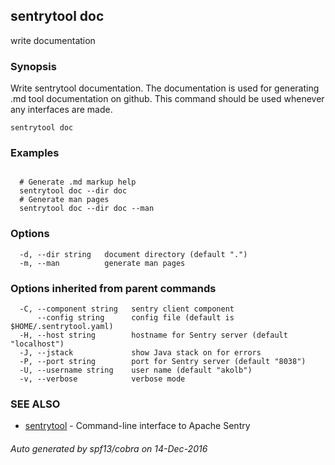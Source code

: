 ## sentrytool doc

write documentation

### Synopsis


Write sentrytool documentation.
The documentation is used for generating .md tool documentation on github.
This command should be used whenever any interfaces are made.


```
sentrytool doc
```

### Examples

```

  # Generate .md markup help
  sentrytool doc --dir doc
  # Generate man pages
  sentrytool doc --dir doc --man

```

### Options

```
  -d, --dir string   document directory (default ".")
  -m, --man          generate man pages
```

### Options inherited from parent commands

```
  -C, --component string   sentry client component
      --config string      config file (default is $HOME/.sentrytool.yaml)
  -H, --host string        hostname for Sentry server (default "localhost")
  -J, --jstack             show Java stack on for errors
  -P, --port string        port for Sentry server (default "8038")
  -U, --username string    user name (default "akolb")
  -v, --verbose            verbose mode
```

### SEE ALSO
* [sentrytool](sentrytool.md)	 - Command-line interface to Apache Sentry

###### Auto generated by spf13/cobra on 14-Dec-2016
